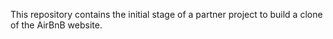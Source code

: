 This repository contains the initial stage of a partner project to build a clone of the AirBnB website.
